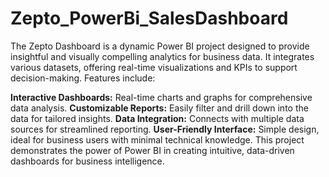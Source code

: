 # Zepto_PowerBi_SalesDashboard

The Zepto Dashboard is a dynamic Power BI project designed to provide insightful and visually compelling analytics for business data. It integrates various datasets, offering real-time visualizations and KPIs to support decision-making. Features include:

**Interactive Dashboards:** Real-time charts and graphs for comprehensive data analysis.
**Customizable Reports:** Easily filter and drill down into the data for tailored insights.
**Data Integration:** Connects with multiple data sources for streamlined reporting.
**User-Friendly Interface:** Simple design, ideal for business users with minimal technical knowledge.
This project demonstrates the power of Power BI in creating intuitive, data-driven dashboards for business intelligence.
